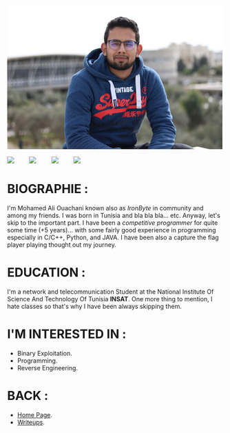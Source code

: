 <img src="../static/me.jpg" width="500"/>

[<img src="https://cdn3.iconfinder.com/data/icons/sociocons/256/github-sociocon.png" width="50"/>](https://github.com/IR0NBYTE) &nbsp; &nbsp; &nbsp; &nbsp; [<img src="https://cdn-icons-png.flaticon.com/512/174/174857.png" width="50"/>](https://www.linkedin.com/in/mohamed-ali-ouachani-00a452237/?originalSubdomain=tn) &nbsp; &nbsp; &nbsp; &nbsp; [<img src="https://cdn-icons-png.flaticon.com/512/124/124010.png" width="50"/>](https://www.facebook.com/0xIRONBYTE) &nbsp; &nbsp; &nbsp; &nbsp; [<img src="https://res.cloudinary.com/practicaldev/image/fetch/s--mzwvoucO--/c_imagga_scale,f_auto,fl_progressive,h_1080,q_auto,w_1080/https://dev-to-uploads.s3.amazonaws.com/uploads/articles/cer3l19eex0wy900b101.jpg" width="50"/>](https://codeforces.com/profile/IronByte) 
# BIOGRAPHIE :
I'm Mohamed Ali Ouachani known also as *IronByte* in community and among my friends. I was born in Tunisia and bla bla bla... etc. Anyway, let's skip to the important part. I have been a *competitive programmer* for quite some time (+5 years)... with some fairly good experience in programming especially in C/C++, Python, and JAVA. I have been also a capture the flag player playing thought out my journey.

# EDUCATION :
I'm a network and telecommunication Student at the National Institute Of Science And Technology Of Tunisia **INSAT**. One more thing to mention, I hate classes so that's why I have been always skipping them.

# I'M INTERESTED IN : 
* Binary Exploitation.
* Programming.
* Reverse Engineering.

# BACK :
* [Home Page](https://ir0nbyte.github.io/IronByte/).
* [Writeups](https://ir0nbyte.github.io/IronByte/Writeups).
